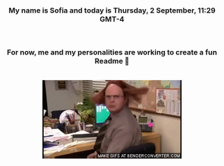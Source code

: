 


<div align="center">
<h3 >My name is Sofia and today is Thursday, 2 September, 11:29 GMT-4</h3><br>
<h3 >For now, me and my personalities are working to create a fun Readme 👋
</h3><br>
<img src='img/dwight.gif' alt='working...'/>
</div>
